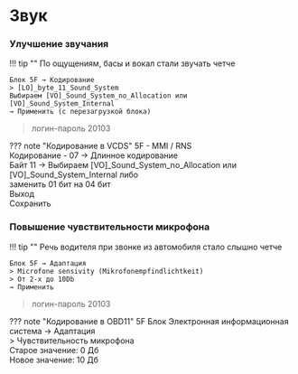 # Звук

### Улучшение звучания

!!! tip ""
    По ощущениям, басы и вокал стали звучать четче

```
Блок 5F → Кодирование
> [LO]_byte_11_Sound_System
Выбираем [VO]_Sound_System_no_Allocation или [VO]_Sound_System_Internal 
→ Применить (с перезагрузкой блока)
```

> логин-пароль 20103 

??? note "Кодирование в VCDS"
    5F - MMI / RNS  
    Кодирование - 07 → Длинное кодирование  
    Байт 11 → Выбираем [VO]_Sound_System_no_Allocation или [VO]_Sound_System_Internal либо  
    заменить 01 бит на 04 бит  
    Выход  
    Сохранить  

### Повышение чувствительности микрофона

!!! tip ""
    Речь водителя при звонке из автомобиля стало слышно четче

```
Блок 5F → Адаптация
> Microfone sensivity (Mikrofonempfindlichtkeit)
> От 2-х до 10Db
→ Применить 
```

> логин-пароль 20103 

??? note "Кодирование в OBD11"
    5F Блок Электронная информационная система → Адаптация  
    > Чувствительность микрофона  
    Старое значение: 0 Дб  
    Новое значение: 10 Дб